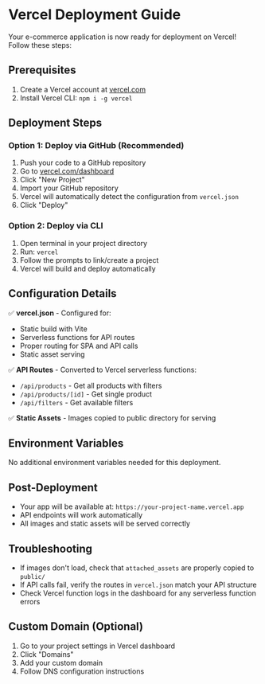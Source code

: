 # Vercel Deployment Guide

Your e-commerce application is now ready for deployment on Vercel! Follow these steps:

## Prerequisites
1. Create a Vercel account at [vercel.com](https://vercel.com)
2. Install Vercel CLI: `npm i -g vercel`

## Deployment Steps

### Option 1: Deploy via GitHub (Recommended)
1. Push your code to a GitHub repository
2. Go to [vercel.com/dashboard](https://vercel.com/dashboard)
3. Click "New Project"
4. Import your GitHub repository
5. Vercel will automatically detect the configuration from `vercel.json`
6. Click "Deploy"

### Option 2: Deploy via CLI
1. Open terminal in your project directory
2. Run: `vercel`
3. Follow the prompts to link/create a project
4. Vercel will build and deploy automatically

## Configuration Details

✅ **vercel.json** - Configured for:
- Static build with Vite
- Serverless functions for API routes
- Proper routing for SPA and API calls
- Static asset serving

✅ **API Routes** - Converted to Vercel serverless functions:
- `/api/products` - Get all products with filters
- `/api/products/[id]` - Get single product
- `/api/filters` - Get available filters

✅ **Static Assets** - Images copied to public directory for serving

## Environment Variables
No additional environment variables needed for this deployment.

## Post-Deployment
- Your app will be available at: `https://your-project-name.vercel.app`
- API endpoints will work automatically
- All images and static assets will be served correctly

## Troubleshooting
- If images don't load, check that `attached_assets` are properly copied to `public/`
- If API calls fail, verify the routes in `vercel.json` match your API structure
- Check Vercel function logs in the dashboard for any serverless function errors

## Custom Domain (Optional)
1. Go to your project settings in Vercel dashboard
2. Click "Domains"
3. Add your custom domain
4. Follow DNS configuration instructions